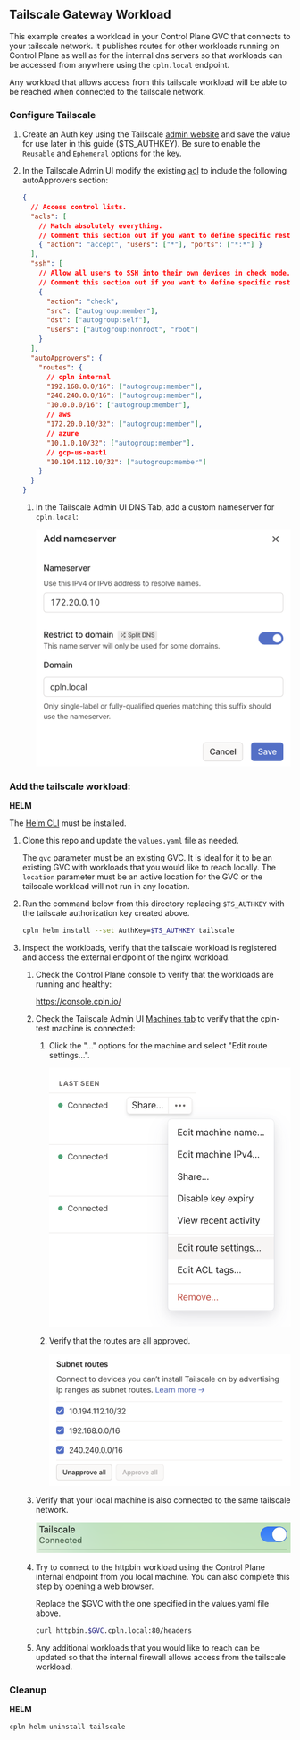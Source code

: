 ## Tailscale Gateway Workload

This example creates a workload in your Control Plane GVC that connects to your tailscale network. It publishes routes for other workloads running on Control Plane as well as for the internal dns servers so that workloads can be accessed from anywhere using the `cpln.local` endpoint.

Any workload that allows access from this tailscale workload will be able to be reached when connected to the tailscale network.

### Configure Tailscale

1. Create an Auth key using the Tailscale [admin website](https://login.tailscale.com/admin/settings/keys) and save the value for use later in this guide ($TS_AUTHKEY). Be sure to enable the `Reusable` and `Ephemeral` options for the key.

1. In the Tailscale Admin UI modify the existing [acl](https://login.tailscale.com/admin/acls/file) to include the following autoApprovers section:

   ```json
   {
     // Access control lists.
     "acls": [
       // Match absolutely everything.
       // Comment this section out if you want to define specific restrictions.
       { "action": "accept", "users": ["*"], "ports": ["*:*"] }
     ],
     "ssh": [
       // Allow all users to SSH into their own devices in check mode.
       // Comment this section out if you want to define specific restrictions.
       {
         "action": "check",
         "src": ["autogroup:member"],
         "dst": ["autogroup:self"],
         "users": ["autogroup:nonroot", "root"]
       }
     ],
     "autoApprovers": {
       "routes": {
         // cpln internal
         "192.168.0.0/16": ["autogroup:member"],
         "240.240.0.0/16": ["autogroup:member"],
         "10.0.0.0/16": ["autogroup:member"],
         // aws
         "172.20.0.10/32": ["autogroup:member"],
         // azure
         "10.1.0.10/32": ["autogroup:member"],
         // gcp-us-east1
         "10.194.112.10/32": ["autogroup:member"]
       }
     }
   }
   ```

   1. In the Tailscale Admin UI DNS Tab, add a custom nameserver for `cpln.local`:

      ![add custom nameserver](images/addCustomNameserver.png)

### Add the tailscale workload:

**HELM**

The [Helm CLI](https://helm.sh/docs/intro/install/#through-package-managers) must be installed.

1. Clone this repo and update the `values.yaml` file as needed.

   The `gvc` parameter must be an existing GVC. It is ideal for it to be an existing GVC with workloads that you would like to reach locally.
   The `location` parameter must be an active location for the GVC or the tailscale workload will not run in any location.

1. Run the command below from this directory replacing `$TS_AUTHKEY` with the tailscale authorization key created above.

   ```bash
   cpln helm install --set AuthKey=$TS_AUTHKEY tailscale

   ```

1. Inspect the workloads, verify that the tailscale workload is registered and access the external endpoint of the nginx workload.

   1. Check the Control Plane console to verify that the workloads are running and healthy:

      https://console.cpln.io/

   1. Check the Tailscale Admin UI [Machines tab](https://login.tailscale.com/admin/machines) to verify that the cpln-test machine is connected:

      1. Click the "..." options for the machine and select "Edit route settings...".

         ![edit route settings](images/selectEditRouteSettings.png)

      1. Verify that the routes are all approved.

         ![verify routes approved](images/verifyRoutesApproved.png)

   1. Verify that your local machine is also connected to the same tailscale network.

      ![local connected to tailscale](images/connected.png)

   1. Try to connect to the httpbin workload using the Control Plane internal endpoint from you local machine. You can also complete this step by opening a web browser.

      Replace the $GVC with the one specified in the values.yaml file above.

      ```bash
      curl httpbin.$GVC.cpln.local:80/headers
      ```

   1. Any additional workloads that you would like to reach can be updated so that the internal firewall allows access from the tailscale workload.

### Cleanup

**HELM**

```bash
cpln helm uninstall tailscale
```
